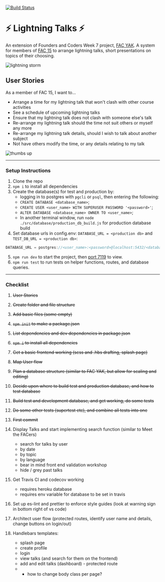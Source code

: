 [![Build Status](https://travis-ci.org/mr-bagglesworth/lightningTalks.svg?branch=master)](https://travis-ci.org/mr-bagglesworth/lightningTalks)

# :zap: Lightning Talks :zap:
An extension of Founders and Coders Week 7 project, [FAC YAK](https://github.com/fac-15/FAC-YAK). A system for members of [FAC 15](https://github.com/fac-15) to arrange lightning talks, short presentations on topics of their choosing.

![lightning storm](https://media.giphy.com/media/3o7qE4opCd6f1NJeuY/giphy.gif)

## User Stories
As a member of FAC 15, I want to...
- Arrange a time for my lightning talk that won't clash with other course activities
- See a schedule of upcoming lightning talks
- Ensure that my lightning talk does not clash with someone else's talk
- Re-arrange my lightning talk should the time not suit others or myself any more
- Re-arrange my lightning talk details, should I wish to talk about another subject
- Not have others modify the time, or any details relating to my talk

![thumbs up](https://media.giphy.com/media/7PwOZJLNYUkU/giphy.gif)

---

### Setup Instructions
1. Clone the repo
2. `npm i` to install all dependencies
3. Create the database(s) for test and production by:
    - logging in to postgres with `pgcli` or `psql`, then entering the following:
    - `CREATE DATABASE <database_name>`;
    - `CREATE USER <user_name> WITH SUPERUSER PASSWORD '<password>'`;
    - `ALTER DATABASE <database_name> OWNER TO <user_name>`;
    - In another terminal window, run `node ./src/database/production_db_build.js` for production database build
4. Set database urls in config.env: `DATABASE_URL = <production db>` and `TEST_DB_URL = <production db>`:
```javascript
DATABASE_URL = postgres://<user_name>:<password>@localhost:5432/<database_name>
```
5. `npm run dev` to start the project, then [port 7119](http://localhost:7119) to view.
6. `npm run test` to run tests on helper functions, routes, and database queries.


---

### Checklist
1. ~~User Stories~~
2. ~~Create folder and file structure~~
3. ~~Add basic files (some empty)~~
4. ~~`npm init` to make a package.json~~
5. ~~List dependencies and dev dependencies in package.json~~
6. ~~`npm i` to install all dependencies~~
7. ~~Get a basic frontend working (scss and .hbs drafting, splash page)~~
8. ~~Map User flow~~
9. ~~Plan a database structure (similar to FAC YAK, but allow for scaling and editing)~~
10. ~~Decide upon where to build test and production database, and how to test database~~
11. ~~Build test and development database, and get working, do some tests~~
12. ~~Do some other tests (supertest etc), and combine all tests into one~~
13. ~~First commit~~

14. Display Talks and start implementing search function (similar to Meet the FACers)
    - search for talks by user
    - by date
    - by topic
    - by language
    - bear in mind front end validation workshop
    - hide / grey past talks

15. Get Travis CI and codecov working
    - requires heroku database
    - requires env variable for database to be set in travis

16. Set up es-lint and prettier to enforce style guides (look at warning sign in bottom right of vs code)
17. Architect user flow (protected routes, identify user name and details, change buttons on login/out)

18. Handlebars templates:
    - splash page
    - create profile
    - login
    - view talks (and search for them on the frontend)
    - add and edit talks (dashboard) - protected route
    - - how to change body class per page?
